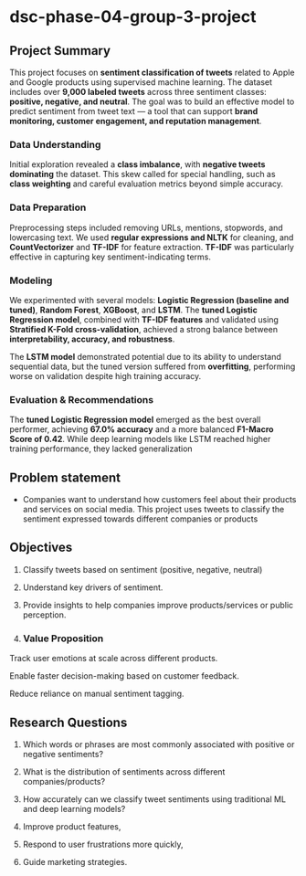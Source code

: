 # dsc-phase-04-group-3-project

## Project Summary

This project focuses on **sentiment classification of tweets** related to Apple and Google products using supervised machine learning. The dataset includes over **9,000 labeled tweets** across three sentiment classes: **positive, negative, and neutral**. The goal was to build an effective model to predict sentiment from tweet text — a tool that can support **brand monitoring, customer engagement, and reputation management**.

### Data Understanding  
Initial exploration revealed a **class imbalance**, with **negative tweets dominating** the dataset. This skew called for special handling, such as **class weighting** and careful evaluation metrics beyond simple accuracy.

### Data Preparation  
Preprocessing steps included removing URLs, mentions, stopwords, and lowercasing text. We used **regular expressions and NLTK** for cleaning, and **CountVectorizer** and **TF-IDF** for feature extraction. **TF-IDF** was particularly effective in capturing key sentiment-indicating terms.

### Modeling  
We experimented with several models: **Logistic Regression (baseline and tuned)**, **Random Forest**, **XGBoost**, and **LSTM**. The **tuned Logistic Regression model**, combined with **TF-IDF features** and validated using **Stratified K-Fold cross-validation**, achieved a strong balance between **interpretability, accuracy, and robustness**.

The **LSTM model** demonstrated potential due to its ability to understand sequential data, but the tuned version suffered from **overfitting**, performing worse on validation despite high training accuracy.

### Evaluation & Recommendations  
The **tuned Logistic Regression model** emerged as the best overall performer, achieving **67.0% accuracy** and a more balanced **F1-Macro Score of 0.42**. While deep learning models like LSTM reached higher training performance, they lacked generalization

## Problem statement
- Companies want to understand how customers feel about their products and services on social media. This project uses tweets to classify the sentiment expressed towards different companies or products

## Objectives
1. Classify tweets based on sentiment (positive, negative, neutral)
2. Understand key drivers of sentiment.
3. Provide insights to help companies improve products/services or public perception.

4. ### Value Proposition

Track user emotions at scale across different products.

Enable faster decision-making based on customer feedback.

Reduce reliance on manual sentiment tagging.

## Research Questions
1. Which words or phrases are most commonly associated with positive or negative sentiments?
2. What is the distribution of sentiments across different companies/products?
3. How accurately can we classify tweet sentiments using traditional ML and deep learning models?
  1.  Improve product features,

  2.   Respond to user frustrations more quickly,

  3.  Guide marketing strategies.


